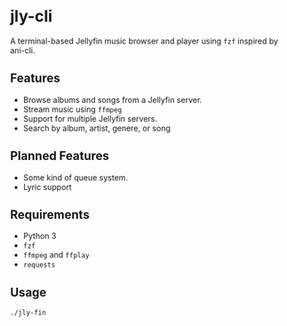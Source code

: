 # jly-cli

A terminal-based Jellyfin music browser and player using `fzf` inspired by ani-cli.

## Features

- Browse albums and songs from a Jellyfin server.
- Stream music using `ffmpeg`
- Support for multiple Jellyfin servers.
- Search by album, artist, genere, or song
  
## Planned Features

- Some kind of queue system.
- Lyric support

## Requirements

- Python 3
- `fzf`
- `ffmpeg` and `ffplay`
- `requests`

## Usage

```bash
./jly-fin
